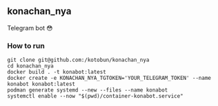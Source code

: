 ## konachan_nya
Telegram bot 😳

### How to run
```
git clone git@github.com:/kotobun/konachan_nya
cd konachan_nya
docker build . -t konabot:latest
docker create -e KONACHAN_NYA_TGTOKEN='YOUR_TELEGRAM_TOKEN' --name konabot konabot:latest
podman generate systemd --new --files --name konabot
systemctl enable --now "$(pwd)/container-konabot.service"
```

